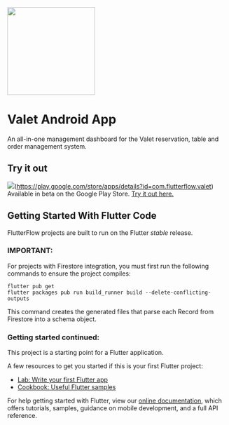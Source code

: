 <img src="https://user-images.githubusercontent.com/1101045/204400753-77f175ce-932c-4676-bfaa-c87a3dee5222.png" width="200">

# Valet Android App
An all-in-one management dashboard for the Valet reservation, table and order management system.

## Try it out
<img src="https://lh3.googleusercontent.com/q1k2l5CwMV31JdDXcpN4Ey7O43PxnjAuZBTmcHEwQxVuv_2wCE2gAAQMWxwNUC2FYEOnYgFPOpw6kmHJWuEGeIBLTj9CuxcOEeU8UXyzWJq4NJM3lg=s0">(https://play.google.com/store/apps/details?id=com.flutterflow.valet)
Available in beta on the Google Play Store. [Try it out here.](https://play.google.com/store/apps/details?id=com.flutterflow.valet)


## Getting Started With Flutter Code

FlutterFlow projects are built to run on the Flutter _stable_ release.

### IMPORTANT:

For projects with Firestore integration, you must first run the following commands to ensure the project compiles:

```
flutter pub get
flutter packages pub run build_runner build --delete-conflicting-outputs
```

This command creates the generated files that parse each Record from Firestore into a schema object.

### Getting started continued:

This project is a starting point for a Flutter application.

A few resources to get you started if this is your first Flutter project:

- [Lab: Write your first Flutter app](https://flutter.dev/docs/get-started/codelab)
- [Cookbook: Useful Flutter samples](https://flutter.dev/docs/cookbook)

For help getting started with Flutter, view our
[online documentation](https://flutter.dev/docs), which offers tutorials,
samples, guidance on mobile development, and a full API reference.
